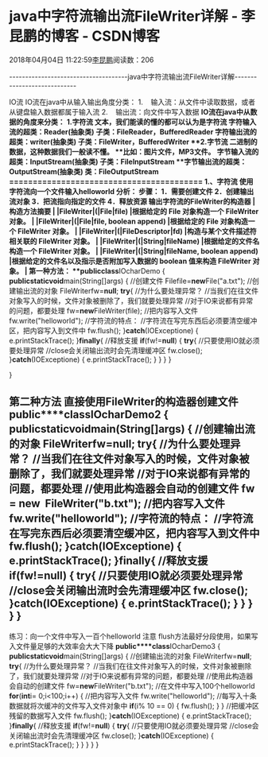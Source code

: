 
# java中字符流输出流FileWriter详解 - 李昆鹏的博客 - CSDN博客


2018年04月04日 11:22:59[李昆鹏](https://me.csdn.net/weixin_41547486)阅读数：206


-------------------------------------java中字符流输出流FileWriter详解----------------------------

IO流
IO流在java中从输入输出角度分类：
1.    输入流：从文件中读取数据，或者从键盘输入数据都属于输入流
2.    输出流：向文件中写入数据
**IO****流在java****中从数据的角度来分类：**
**1.****字符流**
**文本，我们能读的懂的都可以认为是字符流**
**字符输入流的超类：Reader(****抽象类)**
**子类：FileReader****，BufferedReader**
**字符输出流的超类：writer(****抽象类)**
**子类：FileWriter****，BufferedWriter**
**2.****字节流**
**二进制的数据，这种数据我们一般读不懂。**
**比如：图片文件，MP3****文件。**
**字节输入流的超类：InputStream(****抽象类)**
**子类：FileInputStream**
**字节输出流的超类：OutputStream(****抽象类)**
**类：FileOutputStream**
**=========================================**
1.、字符流
使用字符流向一个文件输入helloworld
分析：
步骤：
1．需要创建文件
2．创建输出流对象
3．把流指向指定的文件
4．释放资源
输出字符流的FileWriter的构造器
|构造方法摘要
|
|FileWriter|(|File|file)
|根据给定的 File 对象构造一个 FileWriter 对象。
|
|FileWriter|(|File|file, boolean append)
|根据给定的 File 对象构造一个 FileWriter 对象。
|
|FileWriter|(|FileDescriptor|fd)
|构造与某个文件描述符相关联的 FileWriter 对象。
|
|FileWriter|(|String|fileName)
|根据给定的文件名构造一个 FileWriter 对象。
|
|FileWriter|(|String|fileName, boolean append)
|根据给定的文件名以及指示是否附加写入数据的 boolean 值来构造 FileWriter 对象。
|
第一种方法：
**public****class**IOcharDemo {
**public****static****void**main(String[]args) {
//创建文件
Filefile=**new**File("a.txt");
//创建输出流的对象
FileWriterfw=**null**;
**try**{
//为什么要处理异常？
//当我们在往文件对象写入的时候，文件对象被删除了，我们就要处理异常
//对于IO来说都有异常的问题，都要处理
fw=**new**FileWriter(file);
//把内容写入文件
fw.write("helloworld");
//字符流的特点：
//字符流在写完东西后必须要清空缓冲区，把内容写入到文件中
fw.flush();
}**catch**(IOExceptione) {
e.printStackTrace();
}**finally**{
//释放支援
**if**(fw!=**null**) {
**try**{
//只要使用IO就必须要处理异常
//close会关闭输出流时会先清理缓冲区
fw.close();
}**catch**(IOExceptione) {
e.printStackTrace();
}
}
}
}

}


第二种方法
直接使用FileWriter的构造器创建文件
**public****class**IOcharDemo2 {
**public****static****void**main(String[]args) {
//创建输出流的对象
FileWriterfw=**null**;
**try**{
//为什么要处理异常？
//当我们在往文件对象写入的时候，文件对象被删除了，我们就要处理异常
//对于IO来说都有异常的问题，都要处理
//使用此构造器会自动的创建文件
**fw = new  FileWriter("b.txt");**
//把内容写入文件
fw.write("helloworld");
//字符流的特点：
//字符流在写完东西后必须要清空缓冲区，把内容写入到文件中
fw.flush();
}**catch**(IOExceptione) {
e.printStackTrace();
}**finally**{
//释放支援
**if**(fw!=**null**) {
**try**{
//只要使用IO就必须要处理异常
//close会关闭输出流时会先清理缓冲区
fw.close();
}**catch**(IOExceptione) {
e.printStackTrace();
}
}
}
}
}
----------------------------------------
练习：向一个文件中写入一百个helloworld
注意 flush方法最好分段使用，如果写入文件量足够的大效率会大大下降
**public****class**IOcharDemo3 {
**public****static****void**main(String[]args) {
//创建输出流的对象
FileWriterfw=**null**;
**try**{
//为什么要处理异常？
//当我们在往文件对象写入的时候，文件对象被删除了，我们就要处理异常
//对于IO来说都有异常的问题，都要处理
//使用此构造器会自动的创建文件
fw=**new**FileWriter("b.txt");
//在文件中写入100个helloworld
**for**(**int**i= 0;i<100;i++) {
//把内容写入文件
fw.write("helloworld");
//每写入十条数据就将次缓冲的文件写入文件对象中
**if**(i% 10 == 0) {
fw.flush();
}
}
//把缓冲区残留的数据写入文件
fw.flush();
}**catch**(IOExceptione) {
e.printStackTrace();
}**finally**{
//释放支援
**if**(fw!=**null**) {
**try**{
//只要使用IO就必须要处理异常
//close会关闭输出流时会先清理缓冲区
fw.close();
}**catch**(IOExceptione) {
e.printStackTrace();
}
}
}
}
}


